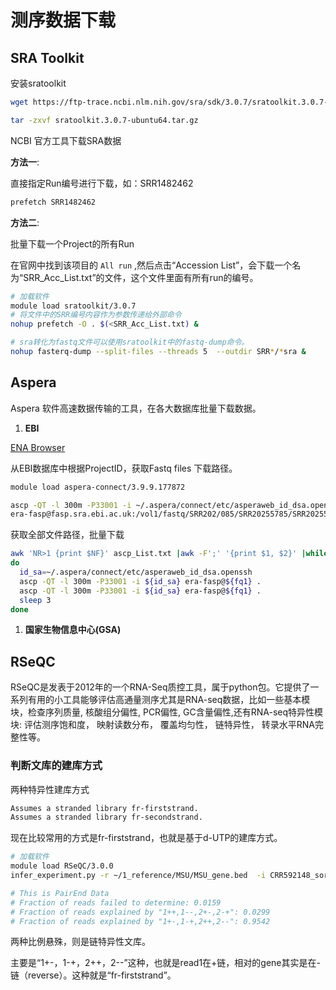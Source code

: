 # 测序数据下载

## SRA Toolkit

安装sratoolkit

```bash
wget https://ftp-trace.ncbi.nlm.nih.gov/sra/sdk/3.0.7/sratoolkit.3.0.7-ubuntu64.tar.gz

tar -zxvf sratoolkit.3.0.7-ubuntu64.tar.gz
```

NCBI 官方工具下载SRA数据

**方法一**:

直接指定Run编号进行下载，如：SRR1482462

```bash
prefetch SRR1482462
```

**方法二**:

批量下载一个Project的所有Run

在官网中找到该项目的 `All run` ,然后点击“Accession List”，会下载一个名为“SRR_Acc_List.txt”的文件，这个文件里面有所有run的编号。

```bash
# 加载软件
module load sratoolkit/3.0.7
# 将文件中的SRR编号内容作为参数传递给外部命令
nohup prefetch -O . $(<SRR_Acc_List.txt) &

# sra转化为fastq文件可以使用sratoolkit中的fastq-dump命令。
nohup fasterq-dump --split-files --threads 5  --outdir SRR*/*sra &
```

## Aspera

Aspera 软件高速数据传输的工具，在各大数据库批量下载数据。

1. **EBI**

[ENA Browser](https://www.ebi.ac.uk/ena/browser/search)

从EBI数据库中根据ProjectID，获取Fastq files 下载路径。

```bash
module load aspera-connect/3.9.9.177872

ascp -QT -l 300m -P33001 -i ~/.aspera/connect/etc/asperaweb_id_dsa.openssh \
era-fasp@fasp.sra.ebi.ac.uk:/vol1/fastq/SRR202/085/SRR20255785/SRR20255785_1.fastq.gz
```

获取全部文件路径，批量下载

```bash
awk 'NR>1 {print $NF}' ascp_List.txt |awk -F';' '{print $1, $2}' |while read fq1 fq2
do
  id_sa=~/.aspera/connect/etc/asperaweb_id_dsa.openssh
  ascp -QT -l 300m -P33001 -i ${id_sa} era-fasp@${fq1} .
  ascp -QT -l 300m -P33001 -i ${id_sa} era-fasp@${fq1} .
  sleep 3
done
```

1. **国家生物信息中心(GSA)**

## RSeQC

RSeQC是发表于2012年的一个RNA-Seq质控工具，属于python包。它提供了一系列有用的小工具能够评估高通量测序尤其是RNA-seq数据，比如一些基本模块，检查序列质量, 核酸组分偏性, PCR偏性, GC含量偏性,还有RNA-seq特异性模块: 评估测序饱和度， 映射读数分布， 覆盖均匀性， 链特异性， 转录水平RNA完整性等。

### 判断文库的建库方式

两种特异性建库方式

```bash
Assumes a stranded library fr-firststrand.
Assumes a stranded library fr-secondstrand.
```

现在比较常用的方式是fr-firststrand，也就是基于d-UTP的建库方式。

```bash
# 加载软件
module load RSeQC/3.0.0
infer_experiment.py -r ~/1_reference/MSU/MSU_gene.bed  -i CRR592148_sorted.bam

# This is PairEnd Data
# Fraction of reads failed to determine: 0.0159
# Fraction of reads explained by "1++,1--,2+-,2-+": 0.0299
# Fraction of reads explained by "1+-,1-+,2++,2--": 0.9542
```

两种比例悬殊，则是链特异性文库。

主要是“1+-，1-+，2++，2--”这种，也就是read1在+链，相对的gene其实是在-链（reverse）。这种就是“fr-firststrand”。
